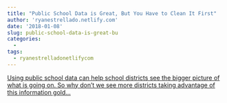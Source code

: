 ```yaml
---
title: "Public School Data is Great, But You Have to Clean It First"
author: 'ryanestrellado.netlify.com'
date: '2018-01-08'
slug: public-school-data-is-great-bu
categories:
  - 
tags:
  - ryanestrelladonetlifycom
---
```


[Using public school data can help school districts see the bigger picture of what is going on. So why don’t we see more districts taking advantage of this information gold...<click to read more>](https://ryanestrellado.netlify.com/post/demonstration-cleaning-your-data/)

